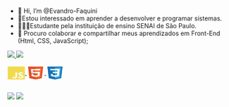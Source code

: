 - 👋 Hi, I’m @Evandro-Faquini
- 👀Estou interessado em aprender a desenvolver e programar sistemas.
- 🧑🏻‍💻Estudante pela instituição de ensino SENAI de São Paulo.
- 💞️ Procuro colaborar e compartilhar meus aprendizados em Front-End (Html, CSS, JavaScript);

<div>
  <a href="https://github.com/Evandro-Faquini">
  <img height="180em" src="https://github-readme-stats.vercel.app/api?username=Evandro-Faquini&show_icons=true&theme=dracula&include_all_commits=true&count_private=true"/>
  <img height="180em" src="https://github-readme-stats.vercel.app/api/top-langs/?username=Evandro-Faquini&layout=compact&langs_count=7&theme=dracula"/>
</div>

</div>
<div style="display: inline_block"><br>
<img align="center" alt="EV-Js" height="30" width="40" src="https://raw.githubusercontent.com/devicons/devicon/master/icons/javascript/javascript-plain.svg">
<img align="center" alt="EV-HTML" height="30" width="40" src="https://raw.githubusercontent.com/devicons/devicon/master/icons/html5/html5-original.svg">
<img align="center" alt="EV-CSS" height="30" width="40" src="https://raw.githubusercontent.com/devicons/devicon/master/icons/css3/css3-original.svg">


</div>

 ##
 
<div> 
  
  <a href="https://instagram.com/evandro_faquini" target="_blank"><img src="https://img.shields.io/badge/-Instagram-%23E4405F?style=for-the-badge&logo=instagram&logoColor=white" target="_blank"></a> 
  <a href = "mailto:evandrofaquini1981@gmail.com"><img src="https://img.shields.io/badge/-Gmail-%23333?style=for-the-badge&logo=gmail&logoColor=white" target="_blank"></a>
 
</div>
  
<!---
Evandro-Faquini/Evandro-Faquini is a ✨ special ✨ repository because its `README.md` (this file) appears on your GitHub profile.
You can click the Preview link to take a look at your changes.
--->
